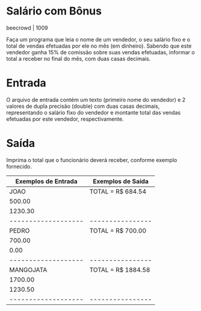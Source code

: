 # Salário com Bônus
beecrowd | 1009

Faça um programa que leia o nome de um vendedor, o seu salário fixo e o total de vendas efetuadas por ele no mês (em dinheiro). Sabendo que este vendedor ganha 15% de comissão sobre suas vendas efetuadas, informar o total a receber no final do mês, com duas casas decimais.

# Entrada
O arquivo de entrada contém um texto (primeiro nome do vendedor) e 2 valores de dupla precisão (double) com duas casas decimais, representando o salário fixo do vendedor e montante total das vendas efetuadas por este vendedor, respectivamente.

# Saída
Imprima o total que o funcionário deverá receber, conforme exemplo fornecido.



| Exemplos de Entrada | Exemplos de Saída |
| ------------------- | ----------------  |
|JOAO                 |TOTAL = R$ 684.54  |
|500.00               |                   |
|1230.30              |                   |
| ------------------- |----------------   |
|PEDRO                |TOTAL = R$ 700.00  |
|700.00               |                   |
|0.00                 |                   |
| ------------------- |----------------   |
|MANGOJATA            |TOTAL = R$ 1884.58 |
|1700.00              |                   |
|1230.50              |                   |
| ------------------- |----------------   |